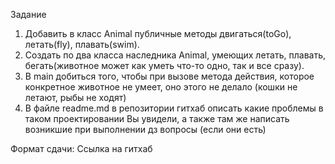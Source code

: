 Задание
1) Добавить в класс Animal публичные методы двигаться(toGo), летать(fly), плавать(swim).
2) Создать по два класса
наследника Animal, умеющих летать, плавать, бегать(животное может как уметь что-то одно, так и все сразу).
3) В main добиться того, чтобы при вызове метода действия, которое конкретное животное не умеет, оно этого не делало (кошки не летают, рыбы не ходят)
4) В файле readme.md в репозитории гитхаб описать
какие проблемы в таком проектировании Вы увидели,
а также там же написать возникшие при выполнении дз вопросы
(если они есть)

Формат сдачи:
Ссылка на гитхаб
